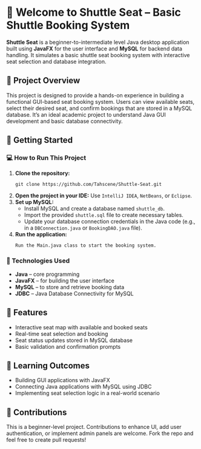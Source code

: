 <h1>🚌 Welcome to <strong>Shuttle Seat</strong> – Basic Shuttle Booking System</h1>
<p>
  <strong>Shuttle Seat</strong> is a beginner-to-intermediate level Java desktop application built using <strong>JavaFX</strong> for the user interface and <strong>MySQL</strong> for backend data handling. It simulates a basic shuttle seat booking system with interactive seat selection and database integration.
</p>

<h2>📄 Project Overview</h2>
<p>
This project is designed to provide a hands-on experience in building a functional GUI-based seat booking system. Users can view available seats, select their desired seat, and confirm bookings that are stored in a MySQL database. It’s an ideal academic project to understand Java GUI development and basic database connectivity.
</p>

<h2>🚀 Getting Started</h2>
<h3>💻 How to Run This Project</h3>
<ol>
  <li><strong>Clone the repository:</strong>
    <pre><code>git clone https://github.com/Tahscene/Shuttle-Seat.git</code></pre>
  </li>
  <li><strong>Open the project in your IDE:</strong> Use <code>IntelliJ IDEA</code>, <code>NetBeans</code>, or <code>Eclipse</code>.</li>
  <li><strong>Set up MySQL:</strong>
    <ul>
      <li>Install MySQL and create a database named <code>shuttle_db</code>.</li>
      <li>Import the provided <code>shuttle.sql</code> file to create necessary tables.</li>
      <li>Update your database connection credentials in the Java code (e.g., in a <code>DBConnection.java</code> or <code>BookingDAO.java</code> file).</li>
    </ul>
  </li>
  <li><strong>Run the application:</strong>
    <pre><code>Run the Main.java class to start the booking system.</code></pre>
  </li>
</ol>

<h3>🔧 Technologies Used</h3>
<ul>
  <li><strong>Java</strong> – core programming</li>
  <li><strong>JavaFX</strong> – for building the user interface</li>
  <li><strong>MySQL</strong> – to store and retrieve booking data</li>
  <li><strong>JDBC</strong> – Java Database Connectivity for MySQL</li>
</ul>

<h2>🎯 Features</h2>
<ul>
  <li>Interactive seat map with available and booked seats</li>
  <li>Real-time seat selection and booking</li>
  <li>Seat status updates stored in MySQL database</li>
  <li>Basic validation and confirmation prompts</li>
</ul>

<h2>🧠 Learning Outcomes</h2>
<ul>
  <li>Building GUI applications with JavaFX</li>
  <li>Connecting Java applications with MySQL using JDBC</li>
  <li>Implementing seat selection logic in a real-world scenario</li>
</ul>

<h2>💺 Contributions</h2>
<p>This is a beginner-level project. Contributions to enhance UI, add user authentication, or implement admin panels are welcome. Fork the repo and feel free to create pull requests!</p>
